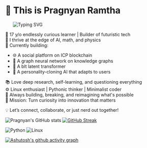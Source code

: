# 👋 This is Pragnyan Ramtha
‎ ‎ ‎ ‎ ‎ 
‎ 
![Typing SVG](https://readme-typing-svg.demolab.com/?lines=Building+AI+that+matters.;I+USE+ARCH,+BTW!;Graph+Neurals+Networks+are+kinda+cool!;Tutorial+Hell+refugee+on+github.;Living+on+Linux+and+late+night+code.;Trying+to+prove+a+point.;Learning+is+not+that+hard,+actually.;Hoping+my+projects+dont+end+up+on+github.&center=false&width=500&height=50)

🧠 17 y/o endlessly curious learner | Builder of futuristic tech  
🧩 I thrive at the edge of AI, math, and physics  
🧬 Currently building:
  - 🌐 A social platform on ICP blockchain  
  - 🧠 A graph neural network on knowledge graphs  
  - 🧬 A blt latent transformer  
  - 🤖 A personality-cloning AI that adapts to users  

📚 Love deep research, self-learning, and questioning everything  
⚙️ Linux enthusiast | Pythonic thinker | Minimalist coder  
🚀 Always building, breaking, and reimagining what's possible  
🎯 Mission: Turn curiosity into innovation that matters

💡 Let’s connect, collaborate, or just nerd out together!

![Pragnyan's GitHub stats](https://github-readme-stats.vercel.app/api?username=pragnyanramtha&show_icons=true&theme=radical) [![GitHub Streak](https://streak-stats.demolab.com?user=pragnyanramtha&theme=radical)](https://git.io/streak-stats)


![Python](https://img.shields.io/badge/Python-3670A0?style=for-the-badge&logo=python&logoColor=white)
![Linux](https://img.shields.io/badge/Linux-FCC624?style=for-the-badge&logo=linux&logoColor=black)




[![Ashutosh's github activity graph](https://github-readme-activity-graph.vercel.app/graph?username=pragnyanramtha&bg_color=000000&color=4c6c9e&line=0033ff&point=403d3d&area=true&hide_border=true)](https://github.com/ashutosh00710/github-readme-activity-graph)
